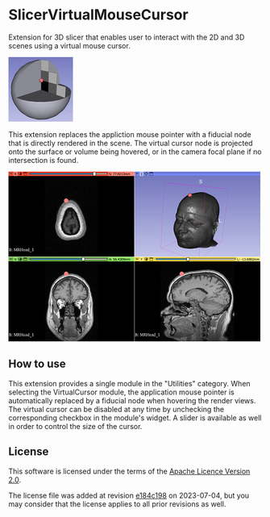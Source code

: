 SlicerVirtualMouseCursor
========================

Extension for 3D slicer that enables user to interact with the 2D and 3D scenes using a virtual mouse cursor.

![](SlicerVirtualCursor.png)

This extension replaces the appliction mouse pointer with a fiducial node that is directly rendered in the scene.
The virtual cursor node is projected onto the surface or volume being hovered, or in the camera focal plane if no intersection is found.

![](SlicerVirtualCursorScene.png)

## How to use

This extension provides a single module in the "Utilities" category.
When selecting the VirtualCursor module, the application mouse pointer is automatically replaced by a fiducial node when hovering the render views.
The virtual cursor can be disabled at any time by unchecking the corresponding checkbox in the module's widget.
A slider is available as well in order to control the size of the cursor.

## License

This software is licensed under the terms of the [Apache Licence Version 2.0](LICENSE).

The license file was added at revision [e184c198](https://github.com/KitwareMedical/SlicerVirtualMouseCursor/commit/e184c198) on 2023-07-04, but you may consider that the license applies to all prior revisions as well.
